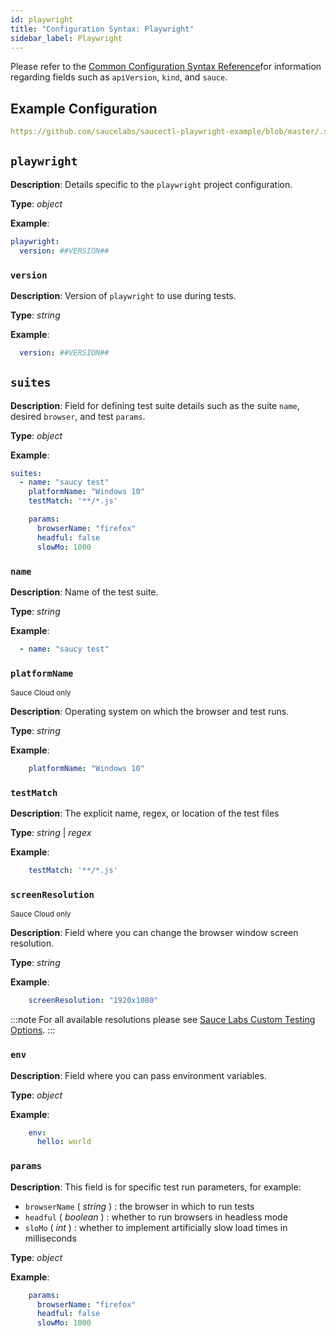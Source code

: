 ```yaml
---
id: playwright
title: "Configuration Syntax: Playwright"
sidebar_label: Playwright
---
```



Please refer to the [Common Configuration Syntax Reference](/testrunner-toolkit/configuration#common-syntax-reference)for information regarding fields such as `apiVersion`, `kind`, and `sauce`.

## Example Configuration

```yaml reference
https://github.com/saucelabs/saucectl-playwright-example/blob/master/.sauce/config.yml
```

## `playwright`

__Description__: Details specific to the `playwright` project configuration.

__Type__: *object*

__Example__:
```yaml
playwright:
  version: ##VERSION##
```

### `version`

__Description__: Version of `playwright` to use during tests.

__Type__: *string*

__Example__:
```yaml
  version: ##VERSION##
```

## `suites`

__Description__: Field for defining test suite details such as the suite `name`, desired `browser`, and test `params`.

__Type__: *object*

__Example__:
```yaml
suites:
  - name: "saucy test"
    platformName: "Windows 10"
    testMatch: '**/*.js'

    params:
      browserName: "firefox"
      headful: false
      slowMo: 1000
```

### `name`

__Description__: Name of the test suite.

__Type__: *string*

__Example__:
```yaml
  - name: "saucy test"
```

### `platformName`

<p><small><span class="highlight sauce-cloud">Sauce Cloud only</span></small></p>

__Description__: Operating system on which the browser and test runs.

__Type__: *string*

__Example__:
```yaml
    platformName: "Windows 10"
```

### `testMatch`

__Description__: The explicit name, regex, or location of the test files

__Type__: *string* | *regex*

__Example__:
```yaml
    testMatch: '**/*.js'
```

### `screenResolution`

<p><small><span class="highlight sauce-cloud">Sauce Cloud only</span></small></p>

__Description__: Field where you can change the browser window screen resolution.

__Type__: *string*

__Example__:
```yaml
    screenResolution: "1920x1080"
```

:::note
For all available resolutions please see [Sauce Labs Custom Testing Options](https://wiki.saucelabs.com/display/DOCS/Test+Configuration+Options#TestConfigurationOptions-SauceLabsCustomTestingOptions).
:::

### `env`

__Description__: Field where you can pass environment variables.

__Type__: *object*

__Example__:
```yaml
    env:
      hello: world
```

### `params`

__Description__: This field is for specific test run parameters, for example:
* `browserName` ( *string* ) : the browser in which to run tests
* `headful` ( *boolean* ) : whether to run browsers in headless mode
* `sloMo` ( *int* ) : whether to implement artificially slow load times in milliseconds

__Type__: *object*

__Example__:
```yaml
    params:
      browserName: "firefox"
      headful: false
      slowMo: 1000
```
